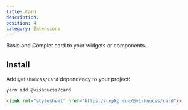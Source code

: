 ```yaml
---
title: Card
description: 
position: 4
category: Extensions
---
```


Basic and Complet card to your widgets or components.

## Install

Add `@vishnucss/card` dependency to your project:

<code-group>
  <code-block label="YARN" active>

  ```bash
  yarn add @vishnucss/card
  ```

  </code-block>
  <code-block label="CDN">

  ```html
<link rel="stylesheet" href="https://unpkg.com/@vishnucss/card"/>
  ```

  </code-block>
</code-group>
